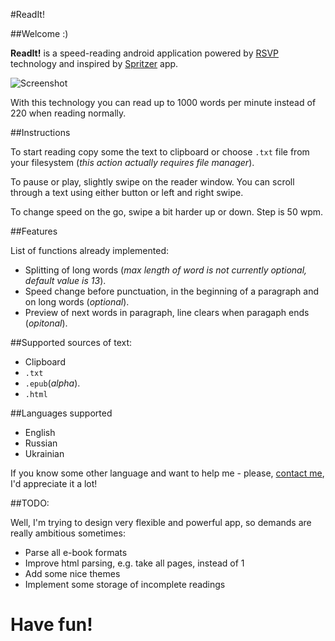 #ReadIt!

##Welcome :)

**ReadIt!** is a speed-reading android application powered by [RSVP] technology and inspired by [Spritzer] app.

![Screenshot](http://cs608727.vk.me/v608727090/a06e/bzoLRnPrCfY.jpg)

With this technology you can read up to 1000 words per minute instead of 220 when reading normally. 

##Instructions

To start reading copy some the text to clipboard or choose `.txt` file from your filesystem (*this action actually requires file manager*). 

To pause or play, slightly swipe on the reader window. You can scroll through a text using either button or left and right swipe.

To change speed on the go, swipe a bit harder up or down. Step is 50 wpm.

##Features

List of functions already implemented:

* Splitting of long words (*max length of word is not currently optional, default value is 13*).
* Speed change before punctuation, in the beginning of a paragraph and on long words (*optional*).
* Preview of next words in paragraph, line clears when paragaph ends (*opitonal*).

##Supported sources of text:

* Clipboard
* `.txt`
* `.epub`(*alpha*).
* `.html`

##Languages supported

* English
* Russian
* Ukrainian

If you know some other language and want to help me - please, [contact me], I'd appreciate it a lot!

##TODO:

Well, I'm trying to design very flexible and powerful app, so demands are really ambitious sometimes: 

* Parse all e-book formats
* Improve html parsing, e.g. take all pages, instead of 1
* Add some nice themes
* Implement some storage of incomplete readings

# **Have fun!**

[RSVP]:http://en.wikipedia.org/wiki/Rapid_Serial_Visual_Presentation "Rapid Serial Visual Representation"
[Spritzer]:http://www.spritzinc.com
[contact me]:mailto:i.s.sinyugin@gmail.com
